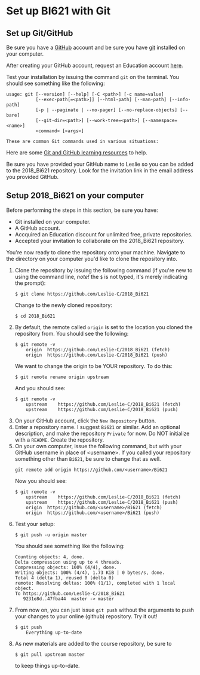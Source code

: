 # Set up BI621 with Git

## Set up Git/GitHub
Be sure you have a [GitHub](https://github.com/) account and be sure you have [git](https://git-scm.com/book/en/v2/Getting-Started-Installing-Git) installed on your computer.

After creating your GitHub account, request an Education account [here](https://education.github.com/discount_requests/new).

Test your installation by issuing the command ```git``` on the terminal. You should see something like the following:
```
usage: git [--version] [--help] [-C <path>] [-c name=value]
           [--exec-path[=<path>]] [--html-path] [--man-path] [--info-path]
           [-p | --paginate | --no-pager] [--no-replace-objects] [--bare]
           [--git-dir=<path>] [--work-tree=<path>] [--namespace=<name>]
           <command> [<args>]

These are common Git commands used in various situations:
```
Here are some [Git and GitHub learning resources](https://help.github.com/articles/git-and-github-learning-resources/) to help.

Be sure you have provided your GitHub name to Leslie so you can be added to the 2018_Bi621 repository. Look for the invitation link in the email address you provided GitHub.

## Setup 2018_Bi621 on your computer

Before performing the steps in this section, be sure you have:
- Git installed on your computer.
- A GitHub account.
- Accquired an Education discount for unlimited free, private repositories.
- Accepted your invitation to collaborate on the 2018_Bi621 repository.

You're now ready to clone the repository onto your machine. Navigate to the directory on your computer you'd like to clone the repository into.
1. Clone the repository by issuing the following command (if you're new to using the command line, *note!* the ```$``` is not typed, it's merely indicating the prompt):
	```
	$ git clone https://github.com/Leslie-C/2018_Bi621
	```
	Change to the newly cloned repository:
	```
	$ cd 2018_Bi621
	```
2. By default, the remote called ```origin``` is set to the location you cloned the repository from. You should see the following:
	```
	$ git remote -v
		origin	https://github.com/Leslie-C/2018_Bi621 (fetch)
		origin	https://github.com/Leslie-C/2018_Bi621 (push)
	```
	We want to change the origin to be YOUR repository. To do this:
	```
	$ git remote rename origin upstream
	```
	And you should see:
	```
	$ git remote -v
		upstream	https://github.com/Leslie-C/2018_Bi621 (fetch)
		upstream	https://github.com/Leslie-C/2018_Bi621 (push)
	```
3. On your GitHub account, click the ```New Repository``` button.
4. Enter a repository name. I suggest ```Bi621``` or similar. Add an optional description, and make the repository ```Private``` for now. Do NOT initialize with a ```README```. Create the repository.
5. On your own computer, issue the following command, but with your GitHub username in place of \<username\>. If you called your repository something other than ```Bi621```, be sure to change that as well.
	```
	git remote add origin https://github.com/<username>/Bi621
	```
	Now you should see:
	```
	$ git remote -v
		upstream	https://github.com/Leslie-C/2018_Bi621 (fetch)
		upstream	https://github.com/Leslie-C/2018_Bi621 (push)
		origin	https://github.com/<username>/Bi621 (fetch)
		origin	https://github.com/<username>/Bi621 (push)
	```
6. Test your setup:
	```
	$ git push -u origin master
	```
	You should see something like the following:
	```
	Counting objects: 4, done.
	Delta compression using up to 4 threads.
	Compressing objects: 100% (4/4), done.
	Writing objects: 100% (4/4), 1.73 KiB | 0 bytes/s, done.
	Total 4 (delta 1), reused 0 (delta 0)
	remote: Resolving deltas: 100% (1/1), completed with 1 local object.
	To https://github.com/Leslie-C/2018_Bi621
	   9231e8d..47fba44  master -> master
	```
7. From now on, you can just issue ```git push``` without the arguments to push your changes to your online (github) repository. Try it out!
	```
	$ git push
		Everything up-to-date
	```
8. As new materials are added to the course repository, be sure to
	```
	$ git pull upstream master
	```
	to keep things up-to-date.
